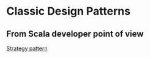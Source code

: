 Classic Design Patterns
=======================
From Scala developer point of view
----------------------------------
[Strategy pattern](//github.com/tabdulradi/designpatterns/tree/master/strategy/scala)
